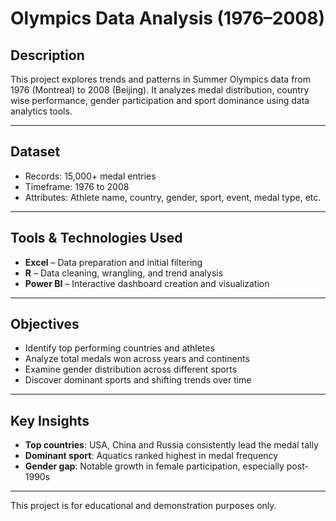# Olympics Data Analysis (1976–2008)

## Description
This project explores trends and patterns in Summer Olympics data from 1976 (Montreal) to 2008 (Beijing). It analyzes medal distribution, country wise performance, gender participation and sport dominance using data analytics tools.

---

## Dataset
- Records: 15,000+ medal entries
- Timeframe: 1976 to 2008
- Attributes: Athlete name, country, gender, sport, event, medal type, etc.

---

## Tools & Technologies Used
- **Excel** – Data preparation and initial filtering
- **R** – Data cleaning, wrangling, and trend analysis
- **Power BI** – Interactive dashboard creation and visualization

---

## Objectives
- Identify top performing countries and athletes  
- Analyze total medals won across years and continents  
- Examine gender distribution across different sports  
- Discover dominant sports and shifting trends over time

---

## Key Insights
- **Top countries**: USA, China and Russia consistently lead the medal tally  
- **Dominant sport**: Aquatics ranked highest in medal frequency  
- **Gender gap**: Notable growth in female participation, especially post-1990s

---

This project is for educational and demonstration purposes only.
